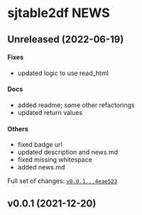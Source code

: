# sjtable2df NEWS

## Unreleased (2022-06-19)

#### Fixes

* updated logic to use read_html
#### Docs

* added readme; some other refactorings
* updated return values
#### Others

* fixed badge url
* updated description and news.md
* fixed missing whitespace
* added news.md

Full set of changes: [`v0.0.1...4eae523`](https://github.com/kapsner/sjtable2df/compare/v0.0.1...4eae523)

## v0.0.1 (2021-12-20)

